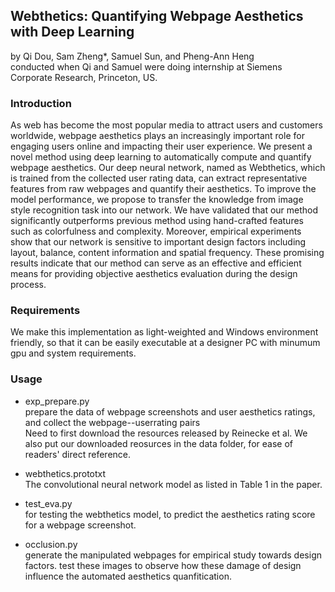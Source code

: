 ## Webthetics: Quantifying Webpage Aesthetics with Deep Learning
by Qi Dou, Sam Zheng*, Samuel Sun, and Pheng-Ann Heng </br>
conducted when Qi and Samuel were doing internship at Siemens Corporate Research, Princeton, US.

### Introduction

As web has become the most popular media to attract users and customers worldwide, webpage aesthetics plays an increasingly important role for engaging users online and impacting their user experience. We present a novel method using deep learning to automatically compute and quantify webpage aesthetics. Our deep neural network, named as Webthetics, which is trained from the collected user rating data, can extract representative features from raw webpages and quantify their aesthetics. To improve the model performance, we propose to transfer the knowledge from image style recognition task into our network. We have validated that our method significantly outperforms previous method using hand-crafted features such as colorfulness and complexity. Moreover, empirical experiments show that our network is sensitive to important design factors including layout, balance, content information and spatial frequency. These promising results indicate that our method can serve as an effective and efficient means for providing objective aesthetics evaluation during the design process.

### Requirements
We make this implementation as light-weighted and Windows environment friendly, so that it can be easily executable at a designer PC with minumum gpu and system requirements.

### Usage

- exp_prepare.py </br>
prepare the data of webpage screenshots and user aesthetics ratings, and collect the webpage--userrating pairs </br> 
Need to first download the resources released by Reinecke et al. We also put our downloaded reosurces in the data folder, for ease of readers' direct reference. </br>

- webthetics.prototxt </br>
The convolutional neural network model as listed in Table 1 in the paper.

- test_eva.py </br>
for testing the webthetics model, to predict the aesthetics rating score for a webpage screenshot.

- occlusion.py </br>
generate the manipulated webpages for empirical study towards design factors.
test these images to observe how these damage of design influence the automated aesthetics quanfitication.


